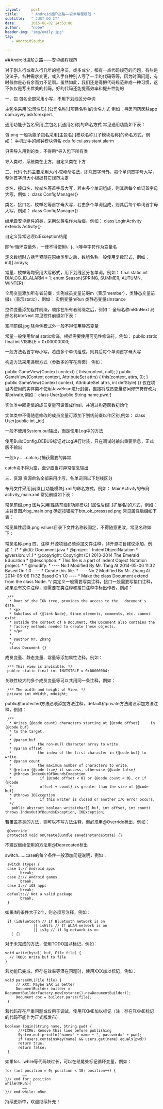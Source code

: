 ```yaml
---    
layout:     post
title:      " Android进阶之路——安卓编程规范 " 
subtitle:   " JUST DO IT"
date:       2016-08-02 14:53:00
author:     "nobe"
header-img: "img/emily.jpg"
tag:
   - AndroidStudio     

---   
```



##Android进阶之路——安卓编程规范

对于刚入行或者入行几年的程序员，或多或少，都有一点代码规范的问题，有些是没法子，各种需求变更，或入手各种别人写了一半的代码等等，因为时间问题，有时候你是心有余而力不足啊。虽然如此，我们还是得把代码规范养成一种习惯，这不仅仅是写出优美的代码，好的代码还能提高效率和提升性能的

一、包
包名全部采用小写，不用下划线区分单词

主包名采用[公司性质].[公司名称].[项目名称]的命名方式
例如：寻医问药医脉app com.xywy.askforexpert.

通用功能子包名采用[主包名].[通用名称]的命名方式
常见通用功能如下表：


包.png
一般功能子包名采用[主包名].[模块名称].[子模块名称]的命名方式，例如：
手机助手的闹钟模块包名 edu.feicui.assistant.alarm

只需导入用到的类，不得用*导入包下所有类

导入类时，系统类在上方，自定义类在下方

二、代码
代码主要采用大/小驼峰命名法，即除首字母外，每个单词首字母大写，整体首字母大小根据其它规范决定

类名、接口名、枚举名等首字母大写，若由多个单词组成，则其后每个单词首字母大写，例如：
class ConfigManager{}

类名、接口名、枚举名等首字母大写，若由多个单词组成，则其后每个单词首字母大写，例如：
class ConfigManager{}

继承自安卓组件的类，采用父类名作为后缀，例如：
class LoginActivity extends Activity{}

自定义异常必须以Exception结尾

除for循环变量外，一律不得使用i、j、k等单字符作为变量名

定义数组时方括号紧随在原始类型之后，数组名称一般使用复数形式，例如：
int[] arrays;

常量、枚举等均采用大写形式，用下划线区分各单词，例如：
final static int DIALOG_ID_ALARM = 1;
enum Season{SPRING, SUMMER, AUTUMN, WINTER};

全局变量添加所有者前缀：实例成员变量前缀m（表示member），类静态变量前缀s（表示static），例如：
实例变量mRun
类静态变量sInstance

控件变量添加组件前缀，顺序在所有者前缀之后，例如：
全局名称mBtnNext
局部名称btnNext
常见控件前缀如下表：


空间前缀.jpg
除单例模式外一般不得使用静态变量

常量一般使用final static修饰，根据需要使用可见性修饰符，例如：
public static final int VISIBLE = 0x00000000;

一般方法名首字母小写，若由多个单词组成，则其后每个单词首字母大写

构造方法采用递增方式（参数多的写在后面）
例如：

  public GameView(Context context) {
      this(context, null);
  }
  public GameView(Context context, AttributeSet attrs) {
      this(context, attrs, 0);
  }
  public GameView(Context context, AttributeSet attrs, int defStyle) {}
仅在项目内使用的实体类不使用JavaBean进行封装，直接将成员变量访问修饰符修改为非private,例如：
class User{public String name,pwd;}

实体类中固定值的成员变量可设置成final，并通过构造函数初始化

实体类中不得随意修改的成员变量可添加下划线前缀以作区别,例如：
class User{public int _id;}

一般不使用System.out输出，而是使用Log中的方法

使用BuildConfig.DEBUG标记对Log进行封装，只在调试时输出重要信息，正式版不输出

一般try……catch只捕获需要的异常

catch块不得为空，至少应当将异常信息输出

三、资源
资源命名全部采用小写，各单词间以下划线区分

布局文件采用[前缀]_[功能模块].xml的命名方式，例如：
MainActivity的布局activity_main.xml
常见前缀如下表：


常见前缀.png
图片采用[性质前缀][功能模块] [属性后缀].[扩展名]的方式，例如：
主背景图片bg_main.png
确定按钮按下btn_ok_presssed.png
常见属性后缀如下表：


常见属性后缀.png
values目录下文件名称较固定，不得随意更改，常见名称如下：


常见名称.png
四、注释
开源项目必须添加文件注释，非开源项目建议添加，例如：
     /*
      * @(#): Document.java
      * @project：IndentObjectNatation
      * @version: v1.1
      * @copyright: Copyright (C) 2013-2014 The Emerald Education
      * @description: 
      *         This file is a part of Indent Object Notation project.
      * 
      * @modify:
      * ---- No.1 Modified By Mr. Tang At 2014-05-06 11:32 Based On 1.0 ----
      *      Create this file.
      * ---- No.2 Modified By Mr. Zhang At 2014-05-06 11:32 Based On 1.0 ----
      *      Make the class Document extend from the class Node.
      */
类定义一般需要写类注释，接口一般需要写接口注释，如果没有文件注释，则需要在类注释和接口注释中标出作者，例如：

     /**
      * Root of the ION tree, provides the access to the   document's data.
      * <p>
      * Subclass of {@link Node}, Since elements, comments, etc. cannot exist
      * outside the context of a Document, the Document also contains the
      * factory methods needed to create these objects.
      * </p>
      * 
      * @author Mr. Zhang
      */
      class Document {}
成员变量、静态变量、常量等添加属性注释，例如：

     /** This view is invisible. */
     public static final int INVISIBLE = 0x00000004;
关联性较大的多个成员变量等可以共用同一条注释，例如：

     /** The width and height of View. */
     private int mWidth, mHeight;
public和protected方法必须添加方法注释，default和private方法建议添加方法注释，例如：

     /**
      * Writes {@code count} characters starting at {@code offset}     in {@code buf}
      * to the target.
      *
      * @param buf
      *            the non-null character array to write.
      * @param offset
      *            the index of the first character in {@code buf} to write.
      * @param count
      *            the maximum number of characters to write.
      * @return {@code true} if success, otherwise {@code false}
      * @throws IndexOutOfBoundsException
      *             if {@code offset < 0} or {@code count < 0}, or if {@code
      *             offset + count} is greater than the size of {@code buf}.
      * @throws IOException
      *             if this writer is closed or another I/O error occurs.
      */
       public abstract boolean write(char[] buf, int offset, int count) throws IndexOutOfBoundsException, IOException;
若覆盖基类的方法，则可以不写方法注释，但必须用@Override标出，例如：

     @Override
     protected void onCreate(Bundle savedInstanceState) {}
不建议继续使用的方法用@Deprecated标出

switch……case的每个条件一般添加简短说明，例如：

     switch (type) {
     case 1:// Android apps
           break;
     case 2:// Android games
           break;
     case 3:// iOS apps
           break;
     default:// Not a valid package
           break;
     }
如果if的条件大于2个，则必须写注释，例如：

     if (isBluetooth // If Bluetooth network is on
                 || isWifi // If WLAN network is on
                 || is3g // if 3g network is on
       ) {}
对于未完成的方法，使用TODO加以标记，例如：

    void write(byte[] buf, File file) {
      // TODO: Write buf to file
    }
若功能已完成，但存在效率等潜在问题时，使用XXX加以标记，例如：

    void parseXML(File file) {
         // XXX: Maybe SAX is better
         DocumentBuilder builder = DocumentBuilderFactory.newInstance().newDocumentBuilder();
         Document doc = builder.parse(file);
     }
若代码存在严重问题或仅用于调试，使用FIXME加以标记（注：存在FIXME标记的代码不能作为正式版发布）

    boolean login(String name, String pwd) {
          //FIXME: Remove this line before publishing
          System.out.println("name=" + name + ", password=" + pwd);
          if (users.containsKey(name) && users.get(name).equals(pwd))
          return true;
          return false;
     }
如果for、while等代码块过长，可以在结尾处标记循环变量，例如：

    for (int position = 0; position < 10; position++) {
            ……
    }// end for: position
    while(mRun){
            ……
    }// end while: mRun
    

持续更新中，欢迎继续补充！
